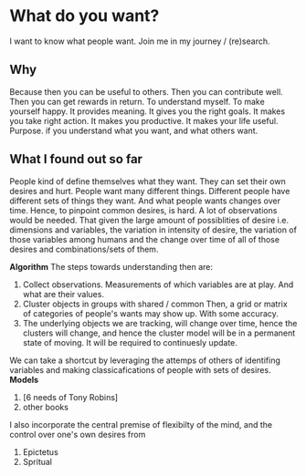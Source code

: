 # What do you want?
I want to know what people want. Join me in my journey / (re)search.

## Why
Because then you can be useful to others. Then you can contribute well. Then you can get rewards in return. To understand myself. To make yourself  happy. It provides meaning. It gives you the right goals. It makes you take right action. It makes you productive. It makes your life useful. Purpose. if you understand what you want, and what others want.

## What I found out so far
People kind of define themselves what they want. They can set their own desires and hurt. People want many different things. Different people have different sets of things they want. And what people wants changes over time. Hence, to pinpoint common desires, is hard. A lot of observations would be needed. That given the large amount of possiblities of desire i.e. dimensions and variables, the variation in intensity of desire, the variation of those variables among humans and the change over time of all of those desires and combinations/sets of them.

**Algorithm**
The steps towards understanding then are:
1. Collect observations. Measurements of which variables are at play. And what are their values.
2. Cluster objects in groups with shared / common
Then, a grid or matrix of categories of people's wants may show up. With some accuracy. 
3. The underlying objects we are tracking, will change over time, hence the clusters will change, and hence the cluster model will be in a permanent state of moving. It will be required to continuesly update.

We can take a shortcut by leveraging the attemps of others of identifing variables and making classicafications of people with sets of desires.
**Models**
1. [6 needs of Tony Robins]
2. other books

I also incorporate the central premise of flexibilty of the mind, and the control over one's own desires from
1. Epictetus
2. Spritual